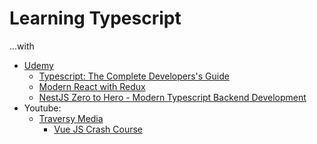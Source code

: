 # Learning Typescript

...with

- [Udemy](https://udemy.com)
  - [Typescript: The Complete Developers's Guide](https://www.udemy.com/course/typescript-the-complete-developers-guide)
  - [Modern React with Redux](https://www.udemy.com/course/react-redux)
  - [NestJS Zero to Hero - Modern Typescript Backend Development](https://www.udemy.com/course/nestjs-zero-to-hero/)
- Youtube:
  - [Traversy Media](https://www.youtube.com/channel/UC29ju8bIPH5as8OGnQzwJyA)
    - [Vue JS Crash Course](https://www.youtube.com/watch?v=qZXt1Aom3Cs)

